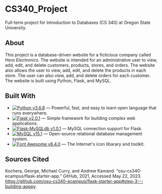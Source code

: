 # CS340_Project
Full-term project for Introduction to Databases (CS 340) at Oregon State University.

## About
This project is a database-driven website for a ficticious company called _Hero Electronics_. The website is intended for an administrative user to view, add, edit, and delete customers, products, stores, and orders. The website also allows the user to view, add, edit, and delete the products in each store. The user can also view, add, and delete orders for each customer. The website is built using Python, Flask, and MySQL.

## Built With
* [![Python v3.6.8](https://img.shields.io/badge/Python-v3.6.8-3776AB?logo=python&labelColor=141414&style=flat-square)](https://www.python.org/downloads/release/python-368/) — Powerful, fast, and easy to learn open language that runs everywhere.
* [![Flask v2.0.1](https://img.shields.io/badge/Flask-v2.0.1-000?logo=flask&labelColor=141414&style=flat-square)](https://flask.palletsprojects.com/en/2.0.x/) — Simple framework for building complex web applications.
* [![Flask-MySQLdb v1.0.1](https://img.shields.io/badge/Flask--MySQLdb-v1.0.1-000?logo=flask&labelColor=141414&style=flat-square)](https://flask-mysqldb.readthedocs.io/en/latest/) — MySQL connection support for Flask.
* [![MySQL v15.1](https://img.shields.io/badge/MySQL-v15.1-4479A1?logo=mysql&labelColor=141414&style=flat-square)](https://www.mysql.com/) — Open-source relational database management system.
* [![Font Awesome v6.4.0](https://img.shields.io/badge/Font%20Awesome-v6.4.0-339AF0?logo=font-awesome&labelColor=141414&style=flat-square)](https://fontawesome.com/) — The Internet's icon libarary and toolkit.

## Sources Cited
  Kochera, George, Michael Curry, and Andrew Kamand. “osu-cs340-ecampus/flask-starter-app.” GitHub, 2021, Accessed May 22, 2023. https://github.com/osu-cs340-ecampus/flask-starter-app#step-3---building-apppy.
